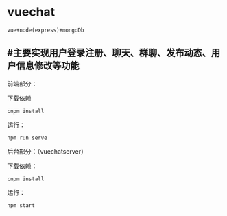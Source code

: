 # vuechat

```
vue+node(express)+mongoDb
```

## #主要实现用户登录注册、聊天、群聊、发布动态、用户信息修改等功能

前端部分：

下载依赖

```
cnpm install
```

运行：

```
npm run serve
```

后台部分：（vuechatserver）

下载依赖：

```
cnpm install
```

运行：

```
npm start
```

